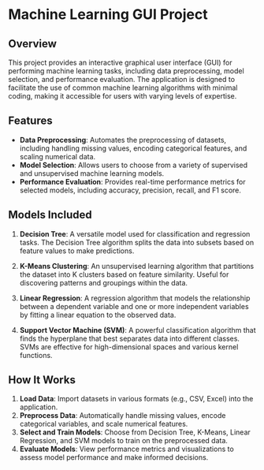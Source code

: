 # Machine Learning GUI Project

## Overview

This project provides an interactive graphical user interface (GUI) for performing machine learning tasks, including data preprocessing, model selection, and performance evaluation. The application is designed to facilitate the use of common machine learning algorithms with minimal coding, making it accessible for users with varying levels of expertise.

## Features

- **Data Preprocessing**: Automates the preprocessing of datasets, including handling missing values, encoding categorical features, and scaling numerical data.
- **Model Selection**: Allows users to choose from a variety of supervised and unsupervised machine learning models.
- **Performance Evaluation**: Provides real-time performance metrics for selected models, including accuracy, precision, recall, and F1 score.

## Models Included

1. **Decision Tree**: A versatile model used for classification and regression tasks. The Decision Tree algorithm splits the data into subsets based on feature values to make predictions.
   
2. **K-Means Clustering**: An unsupervised learning algorithm that partitions the dataset into K clusters based on feature similarity. Useful for discovering patterns and groupings within the data.

3. **Linear Regression**: A regression algorithm that models the relationship between a dependent variable and one or more independent variables by fitting a linear equation to the observed data.

4. **Support Vector Machine (SVM)**: A powerful classification algorithm that finds the hyperplane that best separates data into different classes. SVMs are effective for high-dimensional spaces and various kernel functions.

## How It Works

1. **Load Data**: Import datasets in various formats (e.g., CSV, Excel) into the application.
2. **Preprocess Data**: Automatically handle missing values, encode categorical variables, and scale numerical features.
3. **Select and Train Models**: Choose from Decision Tree, K-Means, Linear Regression, and SVM models to train on the preprocessed data.
4. **Evaluate Models**: View performance metrics and visualizations to assess model performance and make informed decisions.
